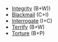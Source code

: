- [Integrity](</SkillSystem/Specialties/Integrity.md>) (B+W))
- [Blackmail](</SkillSystem/Specialties/Blackmail.md>) (C+I)
- [Interrogate](</SkillSystem/Specialties/Interrogate.md>) (I+C)
- [Terrify](</SkillSystem/Specialties/Terrify.md>) (B+W)
- [Torture](</SkillSystem/Specialties/Torture.md>) (B+P)